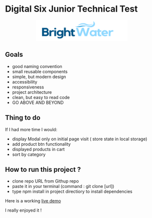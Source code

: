 # Digital Six Junior Technical Test

<p align="center">
<img src="https://github.com/pawelkom88/bright-water/blob/main/bright-water/src/assets/images/logo.png?raw=true" alt="Project logo" width="300" height="70"/>
</p>

## Goals
- good naming convention
- small reusable components
- simple, but modern design
- accessibility
- responsiveness
- project architecture
- clean, but easy to read code
- GO ABOVE AND BEYOND


## Thing to do
If I had more time I would:
- display Modal only on initial page visit ( store state in local storage)
- add product btn functionality
- displayed products in cart
- sort by category

## How to run this project ?
- clone repo URL from Githup repo
- paste it in your terminal (command : git clone [url])
- type npm install in project directiory to install dependencies 

Here is a working [live demo ](https://brightwater1.netlify.app/)

I really enjoyed it ! 
